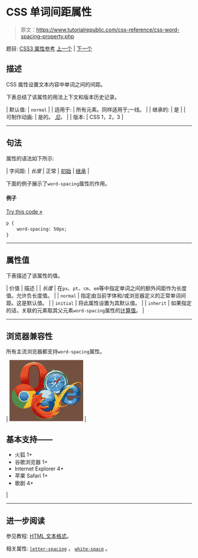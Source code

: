 # CSS 单词间距属性

> 原文：<https://www.tutorialrepublic.com/css-reference/css-word-spacing-property.php>

题目: [CSS3 属性参考](css3-properties.php) [上一个](css3-word-break-property.php) | [下一个](css3-word-wrap-property.php)

## 描述

CSS 属性设置文本内容中单词之间的间距。

下表总结了该属性的用法上下文和版本历史记录。

| 默认值: | `normal` |
| 适用于: | 所有元素。同样适用于[:](../css-tutorial/css-pseudo-elements.php#first-line)一线。 |
| 继承的: | 是 |
| 可制作动画: | 是的。 [*见*](css-animatable-properties.php)*。* |
| 版本: | CSS 1，2，3 |

* * *

## 句法

属性的语法如下所示:

| 字间距: | *长度* &#124; 正常 &#124; [初始](../definitions.php#initial) &#124; [继承](../definitions.php#inherit) |

下面的例子展示了`word-spacing`属性的作用。

#### 例子

[Try this code »](../codelab.php?topic=css&file=word-spacing-property "Try this code using online Editor")

```
p {
    word-spacing: 50px;
}
```

* * *

## 属性值

下表描述了该属性的值。

| 价值 | 描述 |
| *长度* | 在`px`、`pt`、`cm`、`em`等中指定单词之间的额外间距作为长度值。允许负长度值。 |
| `normal` | 指定由当前字体和/或浏览器定义的正常单词间距。这是默认值。 |
| `initial` | 将此属性设置为其默认值。 |
| `inherit` | 如果指定的话，关联的元素取其父元素`word-spacing`属性的[计算值](../definitions.php#computed-value)。 |

* * *

## 浏览器兼容性

所有主流浏览器都支持`word-spacing`属性。

| ![Browsers Icon](img/e9331123c77668c1832e541c2fca1002.png) | 

## 基本支持——

*   火狐 1+
*   谷歌浏览器 1+
*   Internet Explorer 4+
*   苹果 Safari 1+
*   歌剧 4+

 |

* * *

## 进一步阅读

参见教程: [HTML 文本格式](../html-tutorial/html-text-formatting.php)。

相关属性: [`letter-spacing`](css-letter-spacing-property.php) ， [`white-space`](css-white-space-property.php) 。